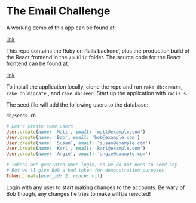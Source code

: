 # The Email Challenge

A working demo of this app can be found at:

[link](https://mighty-tor-53408.herokuapp.com/ "https://mighty-tor-53408.herokuapp.com/")

This repo contains the Ruby on Rails backend, plus the production build of the React frontend in the `/public` folder.  The source code for the React frontend can be found at:

[link](https://github.com/mcarter78/email-challenge-client/ "https://github.com/mcarter78/email-challenge-client")

To install the application locally, clone the repo and run `rake db:create`, `rake db:migrate`
, and `rake db:seed`.  Start up the application with `rails s`.

The seed file will add the following users to the database:

`db/seeds.rb`
```ruby
# Let's create some users
User.create(name: 'Matt', email: 'matt@example.com')
User.create(name: 'Bob', email: 'bob@example.com')
User.create(name: 'Susan', email: 'susan@example.com')
User.create(name: 'Karl', email: 'karl@example.com')
User.create(name: 'Angie', email: 'angie@example.com')

# Tokens are generated upon login, so we do not need to seed any
# But we'll give Bob a bad token for demonstration purposes
Token.create(user_id: 2, nonce: nil)
```

Login with any user to start making changes to the accounts.  Be wary of Bob though,
any changes he tries to make will be rejected!
